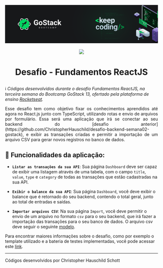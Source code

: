 <div align="center">
  <img src="https://github.com/ChristopherHauschild/bootcamp-gostack-13-rocketseat/blob/master/gostack.png?raw=true">
</div> <br />

<div align="center">
  <img src="https://img.shields.io/static/v1?label=react&message=backend&color=informational&style=for-the-badge&logo=REACT"/>
</div>

# <p align="center">Desafio - Fundamentos ReactJS</p>

:information_source: <i>Códigos desenvolvidos durante o desafio Fundamentos ReactJS, na terceira semana do Bootcamp GoStack 13, ofertado pela plataforma de ensino [Rocketseat](https://rocketseat.com.br/).</i>

<p align="justify">
Esse desafio tem como objetivo fixar os conhecimentos aprendidos até agora no React.js junto com TypeScript, utilizando rotas e envio de arquivos por formulário. Essa será uma aplicação que irá se conectar ao seu backend do [desafio anterior](https://github.com/ChristopherHauschild/desafio-backend-semana02-gostack), e exibir as transações criadas e permitir a importação de um arquivo CSV para gerar novos registros no banco de dados.
</p>

## :twisted_rightwards_arrows: Funcionalidades da aplicação:

- **`Listar as transações da sua API`**: Sua página `Dashboard` deve ser capaz de exibir uma listagem através de uma tabela, com o campo `title`, `value`, `type` e `category` de todas as transações que estão cadastradas na sua API.

- **`Exibir o balance da sua API`**: Sua página `Dashboard`, você deve exibir o balance que é retornado do seu backend, contendo o total geral, junto ao total de entradas e saídas.

- **`Importar arquivos CSV`**: Na sua página `Import`, você deve permitir o envio de um arquivo no formato `csv` para o seu backend, que irá fazer a importação das transações para o seu banco de dados. O arquivo csv deve seguir o seguinte [modelo](https://github.com/Rocketseat/bootcamp-gostack-desafios/blob/master/desafio-database-upload/assets/file.csv).

Para encontrar maiores informações sobre o desafio, como por exemplo o template utilizado e a bateria de testes implementadas, você pode acessar este [link](https://github.com/rocketseat-education/bootcamp-gostack-desafios/tree/master/desafio-fundamentos-reactjs).

<hr>

Códigos desenvolvidos por Christopher Hauschild Schott
